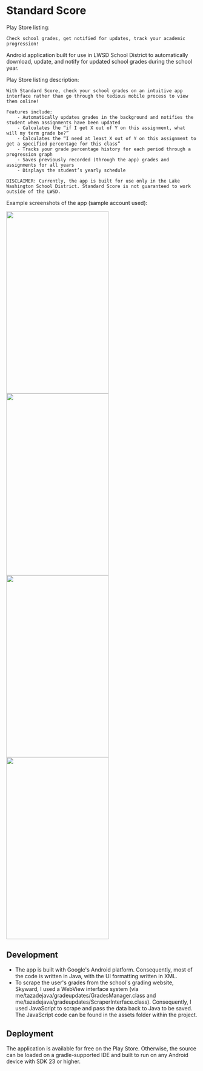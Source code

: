 # Standard Score

Play Store listing:

```
Check school grades, get notified for updates, track your academic progression!
```

Android application built for use in LWSD School District to automatically download, update, and notify for updated school grades during the school year.

Play Store listing description:

```
With Standard Score, check your school grades on an intuitive app interface rather than go through the tedious mobile process to view them online!

Features include:
    - Automatically updates grades in the background and notifies the student when assignments have been updated
    - Calculates the “if I get X out of Y on this assignment, what will my term grade be?”
    - Calculates the “I need at least X out of Y on this assignment to get a specified percentage for this class”
    - Tracks your grade percentage history for each period through a progression graph
    - Saves previously recorded (through the app) grades and assignments for all years
    - Displays the student’s yearly schedule

DISCLAIMER: Currently, the app is built for use only in the Lake Washington School District. Standard Score is not guaranteed to work outside of the LWSD.
```

Example screenshots of the app (sample account used):

<img src="https://user-images.githubusercontent.com/47044879/53614349-8092a600-3b8e-11e9-8feb-963c3c6fd3c1.png" width="270" height="480" />
<img src="https://user-images.githubusercontent.com/47044879/53614350-8092a600-3b8e-11e9-982f-11be6701695c.png" width="270" height="480" />
<img src="https://user-images.githubusercontent.com/47044879/53614351-8092a600-3b8e-11e9-9041-9edd4883ad28.png" width="270" height="480" />
<img src="https://user-images.githubusercontent.com/47044879/53614352-8092a600-3b8e-11e9-8a0f-fcfb0b49e2c5.png" width="270" height="480" />

## Development

* The app is built with Google's Android platform. Consequently, most of the code is written in Java, with the UI formatting written in XML.
* To scrape the user's grades from the school's grading website, Skyward, I used a WebView interface system (via me/tazadejava/gradeupdates/GradesManager.class and me/tazadejava/gradeupdates/ScraperInterface.class). Consequently, I used JavaScript to scrape and pass the data back to Java to be saved. The JavaScript code can be found in the assets folder within the project.

## Deployment

The application is available for free on the Play Store. Otherwise, the source can be loaded on a gradle-supported IDE and built to run on any Android device with SDK 23 or higher.
